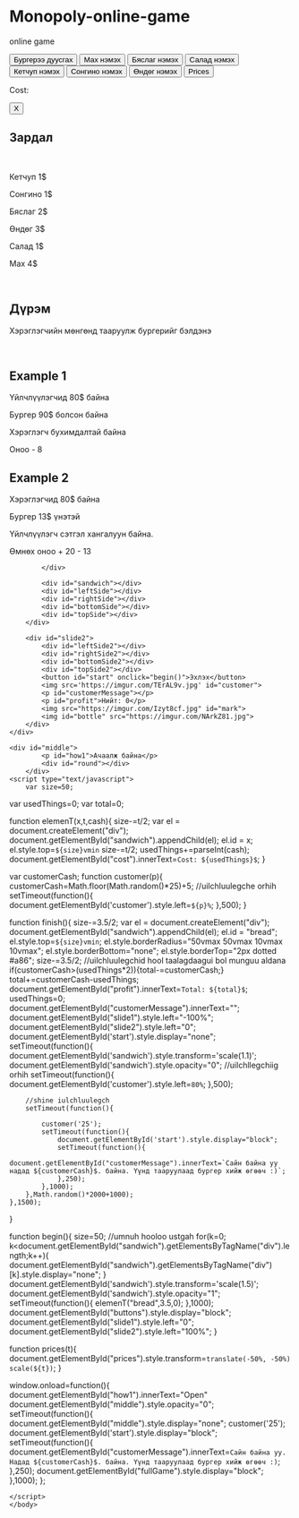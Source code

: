 # Monopoly-online-game
online game
<!DOCTYPE html>
<html>
    <head>
        <title>Hamburger Game</title>
        <link href="customer.css" type="text/css" rel="stylesheet">
    </head>
    <body>
    <!--
            orts tus bur deer ud bolon class uusgesen
        -->
    <div id="fullGame">
        <div id="slide1">
            <div id="buttons">
                <button id="it1" class="item" onclick="finish()">Бургерээ дуусгах</button>
                <button class="item" id="it2" onclick="elemenT('meat',3,4)">Мах нэмэх</button>
                <button class="item" id="it3" onclick="elemenT('cheese',1,2)">Бяслаг нэмэх</button>
                <button class="item" id="it4" onclick="elemenT('green',1.2,1)">Салад нэмэх</button>
                <button id="it5" class="item" onclick="elemenT('ketchup',.5,1)">Кетчуп нэмэх</button>
                <button class="item" id="it6" onclick="elemenT('onion',.35,1)">Сонгино нэмэх</button>
                <button class="item" id="it7" onclick="elemenT('egg',1.5,3)">Өндөг нэмэх</button>
                <button onclick="prices('1')" class="item" id="it8">Prices</button>
            </div>
            <p id="cost">Cost: </p>
            <div id="prices">
                <button id="close" onclick="prices('0')">X</button>
                <h2>Зардал</h2>
                <br />
                <p>Кетчуп 1$</p>
                <p>Сонгино 1$</p>
                <p>Бяслаг 2$</p>
                <p>Өндөг 3$</p>
                <p>Салад 1$</p>
                <p>Мах 4$</p>
                <br />
                <h2>Дүрэм</h2>
                <p>Хэрэглэгчийн мөнгөнд тааруулж бургерийг бэлдэнэ</p>
                <br />
                <h2>Example 1</h2>
                <p>Үйлчлүүлэгчид 80$ байна</p>
                <p>Бургер 90$ болсон байна</p>
                <p>Хэрэглэгч бухимдалтай байна</p>
                <p>Оноо - 8</p>
                <h2>Example 2</h2>
                <p>Хэрэглэгчид 80$ байна</p>
                <p>Бургер 13$ үнэтэй</p>
                <p>Үйлчлүүлэгч сэтгэл хангалуун байна.</p>
                <p>Өмнөх оноо + 20 - 13</p>
                
            </div>
            
            <div id="sandwich"></div>    
            <div id="leftSide"></div>
            <div id="rightSide"></div>
            <div id="bottomSide"></div>
            <div id="topSide"></div>
        </div>
    
        <div id="slide2">
            <div id="leftSide2"></div>
            <div id="rightSide2"></div>
            <div id="bottomSide2"></div>
            <div id="topSide2"></div>
            <button id="start" onclick="begin()">Эхлэх</button>
            <img src='https://imgur.com/TErAL9v.jpg' id="customer">
            <p id="customerMessage"></p>
            <p id="profit">Нийт: 0</p>
            <img src="https://imgur.com/Izyt8cf.jpg" id="mark">
            <img id="bottle" src="https://imgur.com/NArkZ81.jpg">
        </div>
    </div>
    
    <div id="middle">
            <p id="how1">Ачаалж байна</p>
            <div id="round"></div>
        </div>
    <script type="text/javascript">
        var size=50;
var usedThings=0;
var total=0;

function elemenT(x,t,cash){
    size-=t/2;
    var el = document.createElement("div");
    document.getElementById("sandwich").appendChild(el);
    el.id = x;
    el.style.top=`${size}vmin`
    size-=t/2;
    usedThings+=parseInt(cash);
    document.getElementById("cost").innerText=`Cost: ${usedThings}$`;
}

var customerCash;
function customer(p){
    customerCash=Math.floor(Math.random()*25)+5;
    //uilchluulegche orhih
    setTimeout(function(){
        document.getElementById('customer').style.left=`${p}%`;
    },500);
}

function finish(){
    size-=3.5/2;
    var el = document.createElement("div");
    document.getElementById("sandwich").appendChild(el);
    el.id = "bread";
    el.style.top=`${size}vmin`;
    el.style.borderRadius="50vmax 50vmax 10vmax 10vmax";
    el.style.borderBottom="none";
    el.style.borderTop="2px dotted #a86";
    size-=3.5/2;
    //uilchluulegchid hool taalagdaagui bol munguu aldana
    if(customerCash>(usedThings*2)){total-=customerCash;}
    total+=customerCash-usedThings;
    document.getElementById("profit").innerText=`Total: ${total}$`;
    usedThings=0;
    document.getElementById("customerMessage").innerText="";
    document.getElementById("slide1").style.left="-100%";
    document.getElementById("slide2").style.left="0";
    document.getElementById('start').style.display="none";
    setTimeout(function(){
        document.getElementById('sandwich').style.transform='scale(1.1)';
    document.getElementById('sandwich').style.opacity="0";
    //uilchllegchiig orhih
    setTimeout(function(){
        document.getElementById('customer').style.left=`80%`;
    },500);
        
        //shine iulchluulegch
        setTimeout(function(){
            
            customer('25');
            setTimeout(function(){
                document.getElementById('start').style.display="block";
                setTimeout(function(){
                    document.getElementById("customerMessage").innerText=`Сайн байна уу надад ${customerCash}$. байна. Үүнд тааруулаад бургер хийж өгөөч :)`;
                },250);
            },1000);
        },Math.random()*2000+1000);
    },1500);
}

function begin(){
    size=50;
    //umnuh hooloo ustgah
    for(k=0; k<document.getElementById("sandwich").getElementsByTagName("div").length;k++){
        document.getElementById("sandwich").getElementsByTagName("div")[k].style.display="none";
    }
    document.getElementById('sandwich').style.transform='scale(1.5)';
    document.getElementById('sandwich').style.opacity="1";
    setTimeout(function(){
        elemenT("bread",3.5,0);
    },1000);
    document.getElementById("buttons").style.display="block";
    document.getElementById("slide1").style.left="0";
    document.getElementById("slide2").style.left="100%";
}

function prices(t){
    document.getElementById("prices").style.transform=`translate(-50%, -50%) scale(${t})`;
}

window.onload=function(){
    document.getElementById("how1").innerText="Open"
    document.getElementById("middle").style.opacity="0";
    setTimeout(function(){
        document.getElementById("middle").style.display="none";
        customer('25');
    document.getElementById('start').style.display="block";
    setTimeout(function(){
                    document.getElementById("customerMessage").innerText=`Сайн байна уу. Надад ${customerCash}$. байна. Үүнд тааруулаад бургер хийж өгөөч :)`;
    },250);
    document.getElementById("fullGame").style.display="block";
    },1000);
};


    </script>
    </body>
</html>
